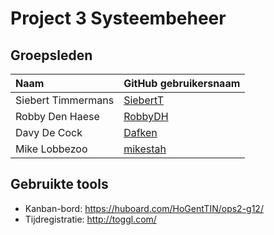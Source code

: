 # Project 3 Systeembeheer

## Groepsleden

| Naam     | GitHub gebruikersnaam                   |
| :---     | :---                                    |
| Siebert Timmermans | [SiebertT](https://github.com/SiebertT) |
| Robby Den Haese | [RobbyDH](https://github.com/RobbyDH) |
| Davy De Cock | [Dafken](https://github.com/Dafken) |
| Mike Lobbezoo | [mikestah](https://github.com/mikestah) |

## Gebruikte tools

* Kanban-bord: <https://huboard.com/HoGentTIN/ops2-g12/>
* Tijdregistratie: <http://toggl.com/>


